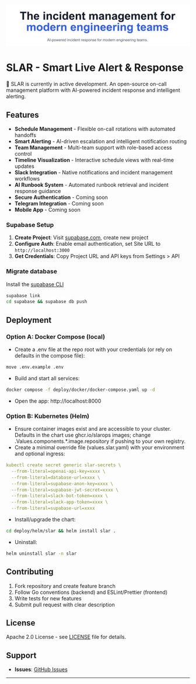 <p align="center">
<img src="../images/banner.png">
</p>

# SLAR - Smart Live Alert & Response

🚧 SLAR is currently in active development. An open-source on-call management platform with AI-powered incident response and intelligent alerting.

## Features

- **Schedule Management** - Flexible on-call rotations with automated handoffs
- **Smart Alerting** - AI-driven escalation and intelligent notification routing
- **Team Management** - Multi-team support with role-based access control
- **Timeline Visualization** - Interactive schedule views with real-time updates
- **Slack Integration** - Native notifications and incident management workflows
- **AI Runbook System** - Automated runbook retrieval and incident response guidance
- **Secure Authentication** - Coming soon
- **Telegram Integration** - Coming soon
- **Mobile App** - Coming soon


### Supabase Setup

1. **Create Project**: Visit [supabase.com](https://supabase.com), create new project
2. **Configure Auth**: Enable email authentication, set Site URL to `http://localhost:3000`
3. **Get Credentials**: Copy Project URL and API keys from Settings > API

### Migrate database

Install the [supabase CLI](https://supabase.com/docs/reference/cli/introduction)

```bash
supabase link
cd supabase && supabase db push
```

## Deployment

### Option A: Docker Compose (local)
- Create a .env file at the repo root with your credentials (or rely on defaults in the compose file):

```bash
move .env.example .env
```

- Build and start all services:
````bash
docker compose -f deploy/docker/docker-compose.yaml up -d
````

- Open the app: http://localhost:8000

### Option B: Kubernetes (Helm)
- Ensure container images exist and are accessible to your cluster. Defaults in the chart use ghcr.io/slarops images; change .Values.components.*.image.repository if pushing to your own registry.
- Create a minimal override file (values.slar.yaml) with your environment and optional ingress:

````yaml
kubectl create secret generic slar-secrets \
  --from-literal=openai-api-key=xxxx \
  --from-literal=database-url=xxxx \
  --from-literal=supabase-anon-key=xxxx \
  --from-literal=supabase-jwt-secret=xxxx \
  --from-literal=slack-bot-token=xxxx \
  --from-literal=slack-app-token=xxxx \
  --from-literal=supabase-url=xxxx
````

- Install/upgrade the chart:
````bash
cd deploy/helm/slar && helm install slar .
````

- Uninstall:
````bash
helm uninstall slar -n slar
````

## Contributing

1. Fork repository and create feature branch
2. Follow Go conventions (backend) and ESLint/Prettier (frontend)
3. Write tests for new features
4. Submit pull request with clear description

## License

Apache 2.0 License - see [LICENSE](LICENSE) file for details.

## Support

- **Issues**: [GitHub Issues](https://github.com/slarops/slar/issues)

---
